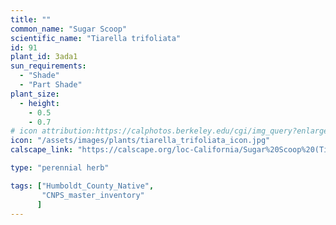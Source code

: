 ```yaml
---
title: ""
common_name: "Sugar Scoop"
scientific_name: "Tiarella trifoliata"
id: 91
plant_id: 3ada1
sun_requirements:
  - "Shade"
  - "Part Shade"
plant_size:
  - height: 
    - 0.5
    - 0.7
# icon attribution:https://calphotos.berkeley.edu/cgi/img_query?enlarge=0000+0000+0809+2164 
icon: "/assets/images/plants/tiarella_trifoliata_icon.jpg" 
calscape_link: "https://calscape.org/loc-California/Sugar%20Scoop%20(Tiarella%20trifoliata)"

type: "perennial herb"

tags: ["Humboldt_County_Native",
       "CNPS_master_inventory"
      ]
---
```



